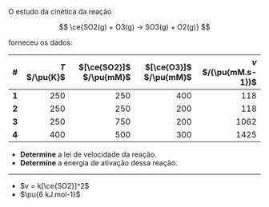 O estudo da cinética da reação

$$
\ce{SO2(g) + O3(g) -> SO3(g) + O2(g)}
$$

forneceu os dados:

| # | $T$ $/\pu{K}$ | $[\ce{SO2}]$ $/\pu{mM}$ | $[\ce{O3}]$ $/\pu{mM}$ | $v$ $/(\pu{mM.s-1})$ |
|---|--:|--:|--:|--:|
| **1** | $250$ | $250$ | $400$ |  $118$ |
| **2** | $250$ | $250$ | $200$ |  $118$ |
| **3** | $250$ | $750$ | $200$ | $1062$ |
| **4** | $400$ | $500$ | $300$ | $1425$ |

- **Determine**  a lei de velocidade da reação.
- **Determine** a energia de ativação dessa reação.

--- 

- $v = k[\ce{SO2}]^2$
- $\pu{6 kJ.mol-1}$
